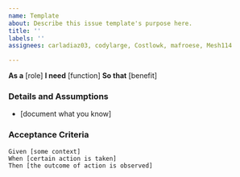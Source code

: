 ```yaml
---
name: Template
about: Describe this issue template's purpose here.
title: ''
labels: ''
assignees: carladiaz03, codylarge, Costlowk, mafroese, Mesh114

---
```


**As a** [role]
**I need** [function]
**So that** [benefit]
### Details and Assumptions
* [document what you know]
### Acceptance Criteria
```gherkin
Given [some context]
When [certain action is taken]
Then [the outcome of action is observed]
```
